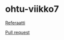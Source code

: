 # ohtu-viikko7

[Referaatti](https://github.com/jupste/ohtu-viikko7/blob/master/referaatti1.md)

[Pull request](https://github.com/jupste/ohtu-viikko7/blob/master/pullrequest.md)